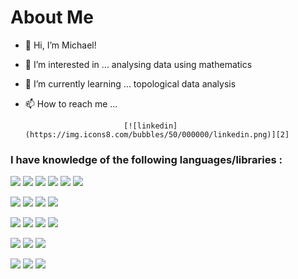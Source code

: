 # About Me
[2]: https://www.linkedin.com/in/michael-mcgloin/

- 👋 Hi, I’m Michael!
- 👀 I’m interested in ... analysing data using mathematics
- 🌱 I’m currently learning ... topological data analysis
- 📫 How to reach me ...   

                            [![linkedin](https://img.icons8.com/bubbles/50/000000/linkedin.png)][2]

### I have knowledge of the following languages/libraries :

![](https://img.shields.io/badge/Python-3776AB?style=for-the-badge&logo=python&logoColor=white)
![](https://img.shields.io/badge/numpy%20-%23013243.svg?&style=for-the-badge&logo=numpy&logoColor=orange)
![](https://img.shields.io/badge/pandas%20-%23150458.svg?&style=for-the-badge&logo=pandas&logoColor=white)
![](https://img.shields.io/badge/Matplotlib-rgb(21,85,124)?style=for-the-badge)
![](https://img.shields.io/badge/scipy-rgb(197,90,180)?style=for-the-badge&logo=scypy&logoColor=white)
![](https://img.shields.io/badge/Plotly-rgb(37,150,190)?style=for-the-badge)

![](https://img.shields.io/badge/R-orange?style=for-the-badge&logo=r&logoColor=white)
![](https://img.shields.io/badge/tidyverse-rgb(197,90,180)?style=for-the-badge&logo=&logoColor=white)
![](https://img.shields.io/badge/Mapper-1776BC?style=for-the-badge&logo=&logoColor=white)
![](https://img.shields.io/badge/r_tda-1776BC?style=for-the-badge&logo=&logoColor=white)

![](https://img.shields.io/badge/javascript-grey?style=for-the-badge&logo=javascript&logoColor=orange)
![](https://img.shields.io/badge/Reactjs-rgb(37,150,190)?style=for-the-badge&logo=react&logoColor=r)
![](https://img.shields.io/badge/html5-rgb(379,220,190)?style=for-the-badge&logo=html5&logoColor=r)
![](https://img.shields.io/badge/css-rgb(39,200,390)?style=for-the-badge&logo=css3&logoColor=rgb(1,2,30))

![](https://img.shields.io/badge/C%20-%23013243.svg?&style=for-the-badge&logo=c&logoColor=rgb(390,200,30))
![](https://img.shields.io/badge/c++%20-%23150458.svg?&style=for-the-badge&logo=cplusplus&logoColor=)
![](https://img.shields.io/badge/Matlab-rgb(21,85,124)?style=for-the-badge&logo=matlab&logoColor=rgb(390,200,30))

![](https://img.shields.io/badge/Latex-rgb(37,150,190)?style=for-the-badge&logo=latex&logoColor=r)
![](https://img.shields.io/badge/excel-rgb(39,20,10)?style=for-the-badge&logo=microsoftexcel&logoColor=green)
![](https://img.shields.io/badge/git-rgb(39,200,3)?style=for-the-badge&logo=git&logoColor=rgb(1,2,30))

